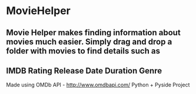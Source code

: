MovieHelper
===========

Movie Helper makes finding information about movies much easier.
Simply drag and drop a folder with movies to find details such as 
--
IMDB Rating
Release Date
Duration
Genre
--

Made using OMDb API - http://www.omdbapi.com/
Python + Pyside Project
